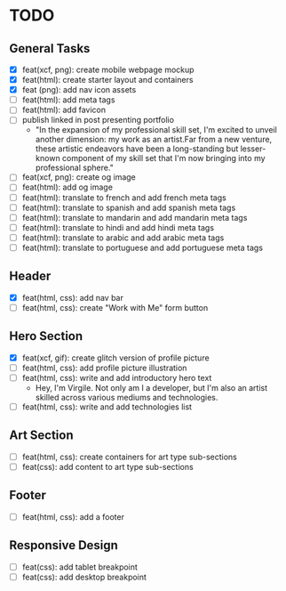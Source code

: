 # TODO

## General Tasks
  - [X] feat(xcf, png): create mobile webpage mockup
  - [X] feat(html): create starter layout and containers
  - [X] feat (png): add nav icon assets
  - [ ] feat(html): add meta tags
  - [ ] feat(html): add favicon
  - [ ] publish linked in post presenting portfolio
    - "In the expansion of my professional skill set, I'm excited to unveil another dimension: my work as an artist.Far from a new venture, these artistic endeavors have been a long-standing but lesser-known component of my skill set that I'm now bringing into my professional sphere."
  - [ ] feat(xcf, png): create og image
  - [ ] feat(html): add og image
  - [ ] feat(html): translate to french and add french meta tags
  - [ ] feat(html): translate to spanish and add spanish meta tags
  - [ ] feat(html): translate to mandarin and add mandarin meta tags
  - [ ] feat(html): translate to hindi and add hindi meta tags
  - [ ] feat(html): translate to arabic and add arabic meta tags
  - [ ] feat(html): translate to portuguese and add portuguese meta tags

## Header
- [X] feat(html, css): add nav bar
- [ ] feat(html, css): create "Work with Me" form button

## Hero Section
- [X] feat(xcf, gif): create glitch version of profile picture
- [ ] feat(html, css): add profile picture illustration
- [ ] feat(html, css): write and add introductory hero text
  - Hey, I'm Virgile. Not only am I a developer, but I'm also an artist skilled across various mediums and technologies.
- [ ] feat(html, css): write and add technologies list

## Art Section
  - [ ] feat(html, css): create containers for art type sub-sections
  - [ ] feat(css): add content to art type sub-sections

## Footer
- [ ] feat(html, css): add a footer

## Responsive Design

- [ ] feat(css): add tablet breakpoint
- [ ] feat(css): add desktop breakpoint